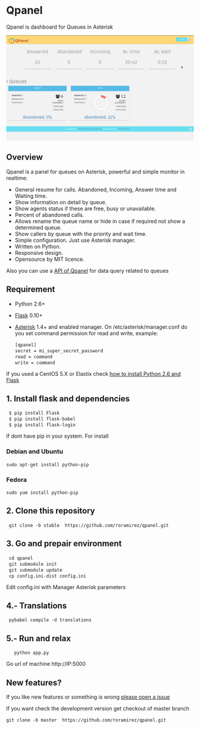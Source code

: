 # Qpanel

Qpanel is dashboard for Queues in Asterisk

![Demo](samples/animation.gif)

## Overview

Qpanel is a panel for queues on Asterisk, powerful and simple monitor in realtime:

* General resume for calls. Abandoned, Incoming, Answer time and Waiting time.
* Show information on detail by queue.
* Show agents status if these are free, busy or unavailable.
* Percent of abandoned calls.
* Allows rename the queue name or hide in case if required not show a determined queue.
* Show callers by queue with the priority and wait time.
* Simple configuration. Just use Asterisk manager.
* Written on Python.
* Responsive design.
* Opensource by MIT licence.


Also you can use a [API of Qpanel](doc/api.md) for data query related to queues



## Requirement
 * Python 2.6+
 * [Flask](http://flask.pocoo.org/) 0.10+
 * [Asterisk](http://www.asterisk.org) 1.4+ and enabled manager.
    On /etc/asterisk/manager.conf do you set command permission for read and write, example:

    ```
    [qpanel]
    secret = mi_super_secret_password
    read = command
    write = command
    ```

 If you used a CentOS 5.X or Elastix check [how to install Python 2.6 and Flask](doc/README.Centos5.md)

## 1. Install flask and dependencies
```
 $ pip install Flask
 $ pip install flask-babel
 $ pip install flask-login
```
If dont have pip in your system. For install

### Debian and Ubuntu
 ```
 sudo apt-get install python-pip
 ```

### Fedora
 ```
 sudo yum install python-pip
 ```


## 2. Clone this repository
```
 git clone -b stable  https://github.com/roramirez/qpanel.git
```
##  3. Go and prepair environment
 ```
  cd qpanel
  git submodule init
  git submodule update
  cp config.ini-dist config.ini
 ```
  Edit config.ini with Manager Asterisk parameters

## 4.- Translations
 ```
  pybabel compile -d translations
 ```


## 5.- Run and relax
 ```
    python app.py
 ```

Go url of machine http://IP:5000

## New features?
If you like new features or something is wrong [please open a issue](https://github.com/roramirez/qpanel/issues/new)

If you want check the development version get checkout of master branch

 ```
 git clone -b master  https://github.com/roramirez/qpanel.git
 ```
